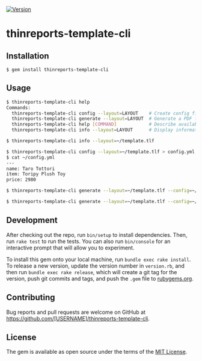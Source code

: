[![Version](https://img.shields.io/gem/v/thinreports-template-cli.svg)](https://rubygems.org/gems/thinreports-template-cli)

# thinreports-template-cli

## Installation

    $ gem install thinreports-template-cli

## Usage

```bash
$ thinreports-template-cli help
Commands:
  thinreports-template-cli config --layout=LAYOUT    # Create config file for .tlf
  thinreports-template-cli generate --layout=LAYOUT  # Generate a PDF file from .tlf to stdout
  thinreports-template-cli help [COMMAND]            # Describe available commands or one specific command
  thinreports-template-cli info --layout=LAYOUT      # Display information for .tlf
```

```bash
$ thinreports-template-cli info --layout=~/template.tlf
```

```bash
$ thinreports-template-cli config --layout=~/template.tlf > config.yml
$ cat ~/config.yml
---
name: Taro Tottori
item: Toripy Plush Toy
price: 2980
```

```bash
$ thinreports-template-cli generate --layout=~/template.tlf --config=~/config.yml > example.pdf
```

```bash
$ thinreports-template-cli generate --layout=~/template.tlf --config=~/config.yml | lpr -P ApeosPort_V_C3375__aa_bb_cc_
```

## Development

After checking out the repo, run `bin/setup` to install dependencies. Then, run `rake test` to run the tests. You can also run `bin/console` for an interactive prompt that will allow you to experiment.

To install this gem onto your local machine, run `bundle exec rake install`. To release a new version, update the version number in `version.rb`, and then run `bundle exec rake release`, which will create a git tag for the version, push git commits and tags, and push the `.gem` file to [rubygems.org](https://rubygems.org).

## Contributing

Bug reports and pull requests are welcome on GitHub at https://github.com/[USERNAME]/thinreports-template-cli.


## License

The gem is available as open source under the terms of the [MIT License](http://opensource.org/licenses/MIT).
